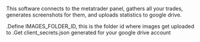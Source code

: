 This software connects to the metatrader panel, gathers all your trades, generates screenshots for them, and uploads statistics to google drive.


.Define IMAGES_FOLDER_ID, this is the folder id where images get uploaded to
.Get client_secrets.json generated for your google drive account
